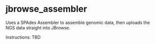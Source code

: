 # jbrowse_assembler
Uses a SPAdes Assembler to assemble genomic data, then uploads the NGS data straight into JBrowse.

Instructions:
TBD
